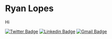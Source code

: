 # Ryan Lopes 

Hi

[![Twitter Badge](https://img.shields.io/badge/-@RwithL-6633cc?style=flat-square&labelColor=6633cc&logo=twitter&logoColor=white&link=https://twitter.com/RwithL)](https://twitter.com/RwithL) 
[![Linkedin Badge](https://img.shields.io/badge/-Ryan%20Lopes-6633cc?style=flat-square&logo=Linkedin&logoColor=white&link=https://www.linkedin.com/in/ryan-lopes-ab8625179/)](https://www.linkedin.com/in/ryan-lopes-ab8625179/) 
[![Gmail Badge](https://img.shields.io/badge/-eu@ryanziin.com-6633cc?style=flat-square&logo=Gmail&logoColor=white&link=mailto:eu@ryanziin.com)](mailto:eu@ryanziin.com)
